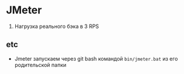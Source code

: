 # JMeter
1. Нагрузка реального бэка в 3 RPS


## etc
* Jmeter запускаем через git bash командой `bin/jmeter.bat` из его родительской папки
